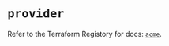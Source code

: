 # `provider`

Refer to the Terraform Registory for docs: [`acme`](https://www.terraform.io/docs/providers/acme).

